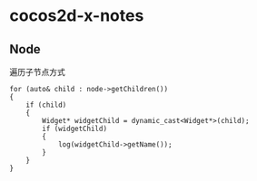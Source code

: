 cocos2d-x-notes
===============

Node 
---------------
遍历子节点方式

    for (auto& child : node->getChildren())
    {
        if (child)
        {
            Widget* widgetChild = dynamic_cast<Widget*>(child);
            if (widgetChild)
            {
                log(widgetChild->getName());
            }
        }
    }
